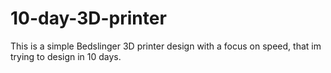 # 10-day-3D-printer
This is a simple Bedslinger 3D printer design with a focus on speed, that im trying to design in 10 days.
